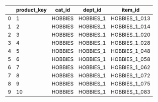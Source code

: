 |    |   product_key | cat_id   | dept_id   | item_id       |
|----|---------------|----------|-----------|---------------|
|  0 |             1 | HOBBIES  | HOBBIES_1 | HOBBIES_1_013 |
|  1 |             2 | HOBBIES  | HOBBIES_1 | HOBBIES_1_014 |
|  2 |             3 | HOBBIES  | HOBBIES_1 | HOBBIES_1_020 |
|  3 |             4 | HOBBIES  | HOBBIES_1 | HOBBIES_1_028 |
|  4 |             5 | HOBBIES  | HOBBIES_1 | HOBBIES_1_048 |
|  5 |             6 | HOBBIES  | HOBBIES_1 | HOBBIES_1_058 |
|  6 |             7 | HOBBIES  | HOBBIES_1 | HOBBIES_1_062 |
|  7 |             8 | HOBBIES  | HOBBIES_1 | HOBBIES_1_072 |
|  8 |             9 | HOBBIES  | HOBBIES_1 | HOBBIES_1_075 |
|  9 |            10 | HOBBIES  | HOBBIES_1 | HOBBIES_1_083 |